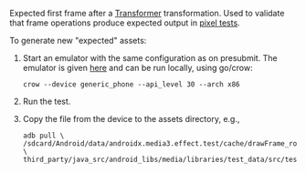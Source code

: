 Expected first frame after a
[Transformer](https://github.com/androidx/media/tree/main/libraries/transformer)
transformation. Used to validate that frame operations produce expected output
in
[pixel tests](https://github.com/androidx/media/tree/main/libraries/transformer/src/androidTest/java/com/google/android/exoplayer2/transformer).

<!-- copybara:strip_begin -->

To generate new "expected" assets:

1.  Start an emulator with the same configuration as on presubmit. The emulator
    is given
    [here](cs/target_device%20f:media/libraries/transformer/src/androidTest/BUILD)
    and can be run locally, using go/crow:

    ```shell
    crow --device generic_phone --api_level 30 --arch x86
    ```

2.  Run the test.

3.  Copy the file from the device to the assets directory, e.g.,

    ```shell
    adb pull \
    /sdcard/Android/data/androidx.media3.effect.test/cache/drawFrame_rotate90_actual.png \
    third_party/java_src/android_libs/media/libraries/test_data/src/test/assets/media/bitmap/sample_mp4_first_frame/electrical_colors/rotate90.png
    ```

<!-- copybara:strip_end -->
